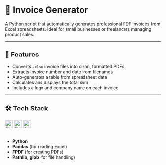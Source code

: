 # 🧾 Invoice Generator

A Python script that automatically generates professional PDF invoices from Excel spreadsheets. Ideal for small businesses or freelancers managing product sales.

---

## 📂 Features

- Converts `.xlsx` invoice files into clean, formatted PDFs
- Extracts invoice number and date from filenames
- Auto-generates a table from spreadsheet data
- Calculates and displays the total sum
- Includes a logo and company name on each invoice

---

## 🛠️ Tech Stack
<div>
<img src="https://cdn.jsdelivr.net/gh/devicons/devicon/icons/python/python-original.svg" height="25" alt="Python" />
<img src="https://cdn.jsdelivr.net/gh/devicons/devicon/icons/pandas/pandas-original.svg" height="25" alt="Pandas" />
<img src="https://cdn.jsdelivr.net/gh/devicons/devicon/icons/jupyter/jupyter-original.svg" height="25" alt="Jupyter" />
</div>
<br>

- **Python**
- **Pandas** (for reading Excel)
- **FPDF** (for creating PDFs)
- **Pathlib, glob** (for file handling)



